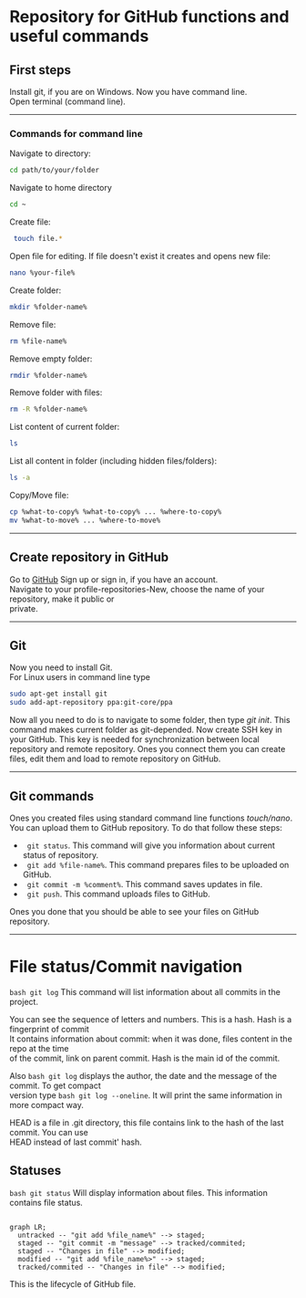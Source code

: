 # Repository for GitHub functions and useful commands

## First steps 

Install git, if you are on Windows. Now you have command line.  
Open terminal (command line).  

---

### Commands for command line

Navigate to directory:  
``` Bash
cd path/to/your/folder
```

Navigate to home directory  
```Bash
cd ~
```

Create file:  
```Bash
 touch file.*
```

Open file for editing. If file doesn't exist it creates and opens new file:  
```Bash
nano %your-file%
```

Create folder:  
```Bash
mkdir %folder-name%
```

Remove file:  
```Bash
rm %file-name%
```

Remove empty folder:  
```Bash
rmdir %folder-name% 
```

Remove folder with files:  
```Bash
rm -R %folder-name%
```

List content of current folder:  
```Bash
ls
```

List all content in folder (including hidden files/folders):  
```Bash
ls -a 
```

Copy/Move file:  
```Bash
cp %what-to-copy% %what-to-copy% ... %where-to-copy%  
mv %what-to-move% ... %where-to-move%
```
---

## Create repository in GitHub

Go to [GitHub](https://github.com "I am GitHub!") Sign up or sign in, if you have an account.  
Navigate to your profile-repositories-New, choose the name of your repository, make it public or  
private.

---

## Git 

Now you need to install Git.  
For Linux users in command line type  
```Bash
sudo apt-get install git  
sudo add-apt-repository ppa:git-core/ppa  
``` 

Now all you need to do is to navigate to some folder, then type *git init*. This command 
makes current folder as git-depended. Now create SSH key in your GitHub. This key is needed for 
synchronization between local repository and remote repository. Ones you connect them 
you can create files, edit them and load to remote repository on GitHub.

---

## Git commands 

Ones you created files using standard command line functions *touch/nano*. You can upload them to
GitHub repository. To do that follow these steps:  

* ``` git status```. This command will give you information about current status of repository.  
* ``` git add %file-name%```. This command prepares files to be uploaded on GitHub.  
* ``` git commit -m %comment%```. This command saves updates in file.  
* ``` git push```. This command uploads files to GitHub.  

Ones you done that you should be able to see your files on GitHub repository. 

---

# File status/Commit navigation

```bash git log``` This command will list information about all commits in the project.

You can see the sequence of letters and numbers. This is a hash. Hash is a fingerprint of commit  
It contains information about commit: when it was done, files content in the repo at the time  
of the commit, link on parent commit. Hash is the main id of the commit.

Also ```bash git log``` displays the author, the date and the message of the commit. To get compact  
version type ```bash git log --oneline```. It will print the same information in more compact way.  

HEAD is a file in .git directory, this file contains link to the hash of the last commit. You can use  
HEAD instead of last commit' hash. 

## Statuses

```bash git status``` Will display information about files. This information contains file status.


```mermaid

graph LR;
  untracked -- "git add %file_name%" --> staged;
  staged -- "git commit -m "message" --> tracked/commited;
  staged -- "Changes in file" --> modified;
  modified -- "git add %file_name%>" --> staged;
  tracked/commited -- "Changes in file" --> modified;

``` 

This is the lifecycle of GitHub file.








































